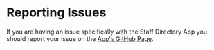 # Reporting Issues

If you are having an issue specifically with the Staff Directory App you should report your issue on the [App's GitHub Page](https://github.com/RTWA/App-Staff\_Directory).

